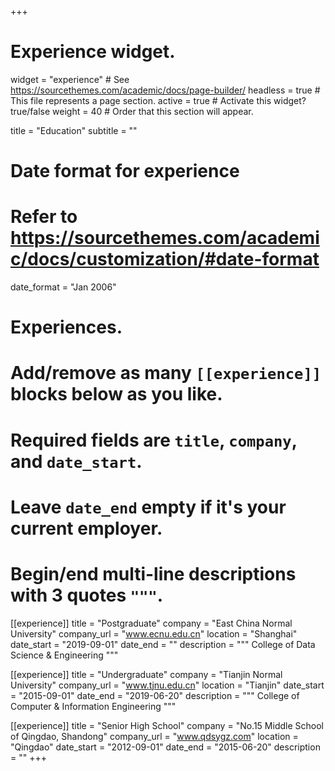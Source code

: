 +++
# Experience widget.
widget = "experience"  # See https://sourcethemes.com/academic/docs/page-builder/
headless = true  # This file represents a page section.
active = true  # Activate this widget? true/false
weight = 40  # Order that this section will appear.

title = "Education"
subtitle = ""

# Date format for experience
#   Refer to https://sourcethemes.com/academic/docs/customization/#date-format
date_format = "Jan 2006"

# Experiences.
#   Add/remove as many `[[experience]]` blocks below as you like.
#   Required fields are `title`, `company`, and `date_start`.
#   Leave `date_end` empty if it's your current employer.
#   Begin/end multi-line descriptions with 3 quotes `"""`.
[[experience]]
  title = "Postgraduate"
  company = "East China Normal University"
  company_url = "www.ecnu.edu.cn"
  location = "Shanghai"
  date_start = "2019-09-01"
  date_end = ""
  description = 
  """
  College of Data Science & Engineering
  """

[[experience]]
  title = "Undergraduate"
  company = "Tianjin Normal University"
  company_url = "www.tjnu.edu.cn"
  location = "Tianjin"
  date_start = "2015-09-01"
  date_end = "2019-06-20"
  description = 
  """
  College of Computer & Information Engineering
  """

[[experience]]
  title = "Senior High School"
  company = "No.15 Middle School of Qingdao, Shandong"
  company_url = "www.qdsygz.com"
  location = "Qingdao"
  date_start = "2012-09-01"
  date_end = "2015-06-20"
  description = ""
+++
